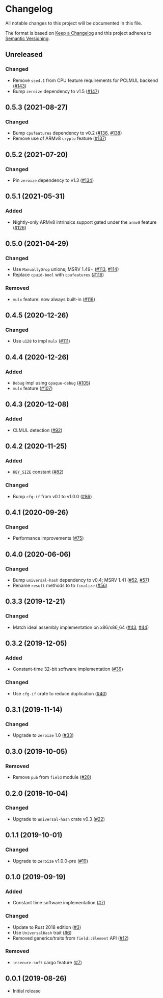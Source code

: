 # Changelog

All notable changes to this project will be documented in this file.

The format is based on [Keep a Changelog](https://keepachangelog.com/en/1.0.0/)
and this project adheres to [Semantic Versioning](https://semver.org/spec/v2.0.0.html).

## Unreleased
### Changed
- Remove `sse4.1` from CPU feature requirements for PCLMUL backend ([#143])
- Bump `zeroize` dependency to v1.5 ([#147])

[#143]: https://github.com/RustCrypto/universal-hashes/pull/143
[#147]: https://github.com/RustCrypto/universal-hashes/pull/147

## 0.5.3 (2021-08-27)
### Changed
- Bump `cpufeatures` dependency to v0.2 ([#136], [#138])
- Remove use of ARMv8 `crypto` feature ([#137])

[#136]: https://github.com/RustCrypto/universal-hashes/pull/136
[#137]: https://github.com/RustCrypto/universal-hashes/pull/137
[#138]: https://github.com/RustCrypto/universal-hashes/pull/138

## 0.5.2 (2021-07-20)
### Changed
- Pin `zeroize` dependency to v1.3 ([#134])

[#134]: https://github.com/RustCrypto/universal-hashes/pull/134

## 0.5.1 (2021-05-31)
### Added
- Nightly-only ARMv8 intrinsics support gated under the `armv8` feature ([#126])

[#126]: https://github.com/RustCrypto/universal-hashes/pull/126

## 0.5.0 (2021-04-29)
### Changed
- Use `ManuallyDrop` unions; MSRV 1.49+ ([#113], [#114])
- Replace `cpuid-bool` with `cpufeatures` ([#116])

### Removed
- `mulx` feature: now always built-in ([#118])

[#113]: https://github.com/RustCrypto/universal-hashes/pull/113
[#114]: https://github.com/RustCrypto/universal-hashes/pull/114
[#116]: https://github.com/RustCrypto/universal-hashes/pull/116
[#118]: https://github.com/RustCrypto/universal-hashes/pull/118

## 0.4.5 (2020-12-26)
### Changed
- Use `u128` to impl `mulx` ([#111])

[#111]: https://github.com/RustCrypto/universal-hashes/pull/111

## 0.4.4 (2020-12-26)
### Added
- `Debug` impl using `opaque-debug` ([#105])
- `mulx` feature ([#107])

[#105]: https://github.com/RustCrypto/universal-hashes/pull/105
[#107]: https://github.com/RustCrypto/universal-hashes/pull/107

## 0.4.3 (2020-12-08)
### Added
- CLMUL detection ([#92])

[#92]: https://github.com/RustCrypto/universal-hashes/pull/92

## 0.4.2 (2020-11-25)
### Added
- `KEY_SIZE` constant ([#82])

### Changed
- Bump `cfg-if` from v0.1 to v1.0.0 ([#86])

[#86]: https://github.com/RustCrypto/universal-hashes/pull/86
[#82]: https://github.com/RustCrypto/universal-hashes/pull/82

## 0.4.1 (2020-09-26)
### Changed
- Performance improvements ([#75])

[#75]: https://github.com/RustCrypto/universal-hashes/pull/75

## 0.4.0 (2020-06-06)
### Changed
- Bump `universal-hash` dependency to v0.4; MSRV 1.41 ([#52], [#57])
- Rename `result` methods to to `finalize` ([#56])

[#57]: https://github.com/RustCrypto/universal-hashes/pull/57
[#56]: https://github.com/RustCrypto/universal-hashes/pull/56
[#52]: https://github.com/RustCrypto/universal-hashes/pull/52

## 0.3.3 (2019-12-21)
### Changed
- Match ideal assembly implementation on x86/x86_64 ([#43], [#44])

[#43]: https://github.com/RustCrypto/universal-hashes/pull/43
[#44]: https://github.com/RustCrypto/universal-hashes/pull/44

## 0.3.2 (2019-12-05)
### Added
- Constant-time 32-bit software implementation ([#39])

### Changed
- Use `cfg-if` crate to reduce duplication ([#40])

[#39]: https://github.com/RustCrypto/universal-hashes/pull/39
[#40]: https://github.com/RustCrypto/universal-hashes/pull/40

## 0.3.1 (2019-11-14)
### Changed
- Upgrade to `zeroize` 1.0 ([#33])

[#33]: https://github.com/RustCrypto/universal-hashes/pull/33

## 0.3.0 (2019-10-05)
### Removed
- Remove `pub` from `field` module ([#28])

[#28]: https://github.com/RustCrypto/universal-hashes/pull/28

## 0.2.0 (2019-10-04)
### Changed
- Upgrade to `universal-hash` crate v0.3 ([#22])

[#22]: https://github.com/RustCrypto/universal-hashes/pull/22

## 0.1.1 (2019-10-01)
### Changed
- Upgrade to `zeroize` v1.0.0-pre ([#19])

[#19]: https://github.com/RustCrypto/universal-hashes/pull/19

## 0.1.0 (2019-09-19)
### Added
- Constant time software implementation ([#7])

### Changed
- Update to Rust 2018 edition ([#3])
- Use `UniversalHash` trait ([#6])
- Removed generics/traits from `field::Element` API ([#12])

### Removed
- `insecure-soft` cargo feature ([#7])

[#3]: https://github.com/RustCrypto/universal-hashes/pull/3
[#6]: https://github.com/RustCrypto/universal-hashes/pull/6
[#7]: https://github.com/RustCrypto/universal-hashes/pull/7
[#12]: https://github.com/RustCrypto/universal-hashes/pull/12

## 0.0.1 (2019-08-26)

- Initial release
